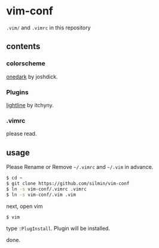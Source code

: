 # vim-conf
`.vim/` and `.vimrc` in this repository

## contents
### colorscheme
[onedark](https://github.com/joshdick/onedark.vim) by joshdick.

### Plugins
[lightline](https://github.com/itchyny/lightline.vim) by itchyny.

### .vimrc
please read.

## usage
Please Rename or Remove `~/.vimrc` and `~/.vim` in advance.
```bash
$ cd ~
$ git clone https://github.com/silmin/vim-conf
$ ln -s vim-conf/.vimrc .vimrc
$ ln -s vim-conf/.vim .vim
```

next, open vim
```bash
$ vim
```
type `:PlugInstall`.
Plugin will be installed.

done.
